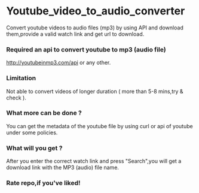 # Youtube_video_to_audio_converter
Convert youtube videos to audio files (mp3) by using API and download them,provide a valid watch link and get url to download.

### Required an api to convert youtube to mp3 (audio file)
http://youtubeinmp3.com/api or any other.

### Limitation
Not able to convert videos of longer duration ( more than 5-8 mins,try & check ).

### What more can be done ?
You can get the metadata of the youtube file by using curl or api of youtube under some policies.

### What will you get ?
After you enter the correct watch link and press "Search",you will get a download link with the MP3 (audio) file name.

### Rate repo,if you've liked!

 
